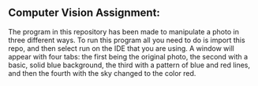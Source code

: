 ## Computer Vision Assignment:

The program in this repository has been made to manipulate a photo in three different ways. To run this program all you need to do is import this repo, and then select run on the IDE that you are using. A window will appear with four tabs: the first being the original photo, the second with a basic, solid blue background, the third with a pattern of blue and red lines, and then the fourth with the sky changed to the color red.
